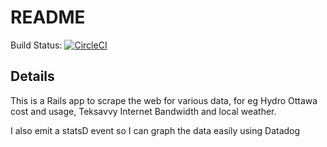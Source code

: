 # README

Build Status: [![CircleCI](https://circleci.com/gh/amassaad/homebot.svg?style=svg)](https://circleci.com/gh/amassaad/homebot)

## Details
This is a Rails app to scrape the web for various data, for eg Hydro Ottawa cost and usage, Teksavvy Internet Bandwidth and local weather.

I also emit a statsD event so I can graph the data easily using Datadog

